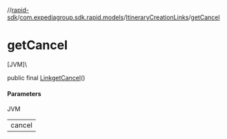 //[rapid-sdk](../../../index.md)/[com.expediagroup.sdk.rapid.models](../index.md)/[ItineraryCreationLinks](index.md)/[getCancel](get-cancel.md)

# getCancel

[JVM]\

public final [Link](../-link/index.md)[getCancel](get-cancel.md)()

#### Parameters

JVM

| |
|---|
| cancel |
